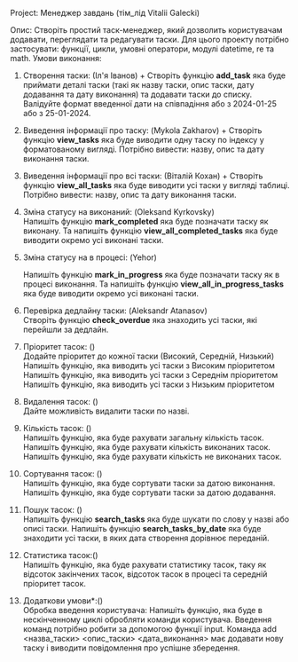 Project: Менеджер завдань 
(тім_лід Vitalii Galecki)

Опис:
Створіть простий таск-менеджер, який дозволить користувачам додавати, переглядати та редагувати таски. Для цього проекту потрібно застосувати: функції, цикли, умовні оператори, модулі datetime, re та math.
Умови виконання:

1) Створення таски: (Іл'я Іванов)    +
   Створіть функцію **add_task** яка буде приймати деталі таски (такі як назву таски, опис таски, дату додавання та дату виконання) та додавати таски до списку.
   Валідуйте формат введенної дати на співпадіння або з 2024-01-25 або з 25-01-2024.

2) Виведення інформації про таску: (Mykola Zakharov)  +
   Створіть функцію **view_tasks** яка буде виводити одну таску по індексу у форматованому вигляді.
   Потрібно вивести: назву, опис та дату виконання таски.

3) Виведення інформації про всі таски: (Віталій Кохан)  +
   Створіть функцію **view_all_tasks** яка буде виводити усі таски у вигляді таблиці.
   Потрібно вивести: назву, опис та дату виконання таски.

4) Зміна статусу на виконаний: (Oleksand Kyrkovsky)         
   Напишіть функцію **mark_completed** яка буде позначати таску як виконану.
   Та напишіть функцію **view_all_completed_tasks** яка буде виводити окремо усі виконані таски.

5) Зміна статусу на в процесі: (Yehor)

   Напишіть функцію **mark_in_progress** яка буде позначати таску як в процесі виконання.
   Та напишіть функцію **view_all_in_progress_tasks** яка буде виводити окремо усі виконані таски.

6) Перевірка дедлайну таски: (Aleksandr Atanasov)   
   Створіть функцію **check_overdue** яка знаходить усі таски, які перейшли за дедлайн.

7) Пріоритет тасок: ()       
   Додайте пріоритет до кожної таски (Високий, Середній, Низький)
   Напишіть функцію, яка виводить усі таски з Високим пріоритетом
   Напишіть функцію, яка виводить усі таски з Середнім пріоритетом
   Напишіть функцію, яка виводить усі таски з Низьким пріоритетом

8) Видалення тасок: ()         
   Дайте можливість видалити таски по назві.

9) Кількість тасок: ()      
   Напишіть функцію, яка буде рахувати загальну кількість тасок.
   Напишіть функцію, яка буде рахувати кількість виконаних тасок.
   Напишіть функцію, яка буде рахувати кількість не виконаних тасок.

10) Сортування тасок: ()      
   Напишіть функцію, яка буде сортувати таски за датою виконання.
   Напишіть функцію, яка буде сортувати таски за датою додавання.

11) Пошук тасок: ()         
   Напишіть функцію **search_tasks** яка буде шукати по слову у назві або описі таски.
   Напишіть функцію **search_tasks_by_date** яка буде знаходити усі таски, в яких дата створення дорівнює переданій.

12) Статистика тасок:()         
   Напишіть функцію, яка буде рахувати статистику тасок, таку як відсоток закінчених тасок, відсоток тасок в процесі та середній пріоритет тасок.

13) Додаткови умови*:()         
   Обробка введення користувача:
   Напишіть функцію, яка буде в нескінченному циклі обробляти команди користувача.
   Введення команд потрібно робити за допомогою функції input.
   Команда add <назва_таски> <опис_таски> <дата_виконання> має додавати нову таску і виводити повідомлення про успішне збередення.
